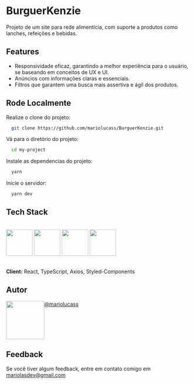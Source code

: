 # BurguerKenzie

Projeto de um site para rede alimentícia, com suporte a produtos como lanches, refeições e bebidas. 

## Features

- Responsividade eficaz, garantindo a melhor experiência para o usuário, se baseando em conceitos de UX e UI.
- Anúncios com informações claras e essenciais.
- Filtros que garantem uma busca mais assertiva e ágil dos produtos.

## Rode Localmente

Realize o clone do projeto:

```bash
  git clone https://github.com/mariolucass/BurguerKenzie.git
```

Vá para o diretório do projeto:

```bash
  cd my-project
```

Instale as dependencias do projeto:

```bash
  yarn
```

Inicie o servidor:

```bash
  yarn dev
```

## Tech Stack

<div style="display: inline_block"><br>
  
<img src="https://cdn.jsdelivr.net/gh/devicons/devicon/icons/html5/html5-plain.svg" height="72px" width="72px"/>
<img src="https://cdn.jsdelivr.net/gh/devicons/devicon/icons/css3/css3-plain.svg" height="72px" width="72px"/>
<img src="https://cdn.jsdelivr.net/gh/devicons/devicon/icons/typescript/typescript-plain.svg" height="72px" width="72px"/>
<img src="https://cdn.jsdelivr.net/gh/devicons/devicon/icons/react/react-original.svg" height="72px" width="72px"/>
  
</div><br>


**Client:** React, TypeScript, Axios, Styled-Components

## Autor

<div style="display: flex">
  
  <div style="display: inline_block">
    <img src="https://github.com/mariolucass.png" height="104px" width="104px"/>
  </div>
  <div style="display: inline_block" >
    <a href = "https://github.com/mariolucass" > @mariolucass </a>
  </div>
  
</div>

## Feedback

Se você tiver algum feedback, entre em contato comigo em mariolasdev@gmail.com

